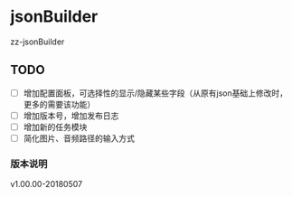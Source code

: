 # jsonBuilder
zz-jsonBuilder

## TODO
- [ ] 增加配置面板，可选择性的显示/隐藏某些字段（从原有json基础上修改时，更多的需要该功能）
- [ ] 增加版本号，增加发布日志
- [ ] 增加新的任务模块
- [ ] 简化图片、音频路径的输入方式
### 版本说明
v1.00.00-20180507

